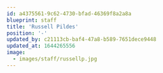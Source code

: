 ```yaml
---
id: a4375561-9c62-4730-bfad-46369f8a2a8a
blueprint: staff
title: 'Russell Pildes'
position: '-'
updated_by: c21113cb-baf4-47a8-b589-7651dece9448
updated_at: 1644265556
image:
  - images/staff/russellp.jpg
---
```

